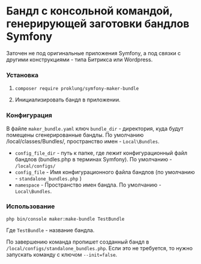 # Бандл с консольной командой, генерирующей заготовки бандлов Symfony

Заточен не под оригинальные приложения Symfony, а под связки с другими конструкциями - типа Битрикса или Wordpress.

### Установка

1) `composer require proklung/symfony-maker-bundle`

2) Инициализировать бандл в приложении.

### Конфигурация

В файле `maker_bundle.yaml` ключ `bundle_dir` - директория, куда будут помещены сгенерированные бандлы.
По умолчанию /local/classes/Bundles/, пространство имен - `Local\Bundles`.

   - `config_file_dir` - путь к папке, где лежит конфигурационный файл бандлов (bundles.php в терминах Symfony).
     По умолчанию - `/local/configs/` 
   - `config_file` - Имя конфигурационного файла бандлов (по умолчанию - `standalone_bundles.php` )
   - `namespace` - Пространство имен бандла. По умолчанию -  `Local\Bundles`.

### Использование

`php bin/console maker:make-bundle TestBundle`

Где `TestBundle` - название бандла.

По завершению команда пропишет созданный бандл в `/local/configs/standalone_bundles.php`.
Если это не требуется, то нужно запускать команду с ключом `--init=false`. 

